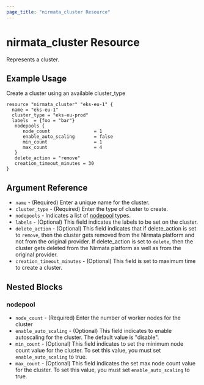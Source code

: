 ```yaml
---
page_title: "nirmata_cluster Resource"
---
```


# nirmata_cluster Resource

Represents a cluster. 

## Example Usage

Create a cluster using an available cluster_type

```hcl
resource "nirmata_cluster" "eks-eu-1" {
  name = "eks-eu-1"
  cluster_type = "eks-eu-prod"
  labels  = {foo = "bar"}
   nodepools {
      node_count                = 1 
      enable_auto_scaling       = false
      min_count                 = 1
      max_count                 = 4
   }
   delete_action = "remove"
   creation_timeout_minutes = 30
}

```

## Argument Reference

* `name` - (Required) Enter a unique name for the cluster.
* `cluster_type` - (Required) Enter the type of cluster to create.
* `nodepools` - Indicates a list of [nodepool](#nodepool) types.
* `labels` - (Optional) This field indicates the labels to be set on the cluster.
* `delete_action` - (Optional) This field indicates that if delete_action is set to `remove`, then the cluster gets removed from the Nirmata platform and not from the original provider. If delete_action is set to `delete`, then the cluster gets deleted from the Nirmata platform as well as from the original provider.
* `creation_timeout_minutes` - (Optional) This field is set to maximum time to create a cluster.

## Nested Blocks

### nodepool

* `node_count` - (Required) Enter the number of worker nodes for the cluster
* `enable_auto_scaling` - (Optional) This field indicates to enable autoscaling for the cluster. The default value is "disable".
* `min_count` - (Optional) This field indicates to set the minimum node count value for the cluster. To set this value, you must set  `enable_auto_scaling` to true.
* `max_count` - (Optional) This field indicates the set max node count value for the cluster. To set this value, you must set `enable_auto_scaling` to true.

